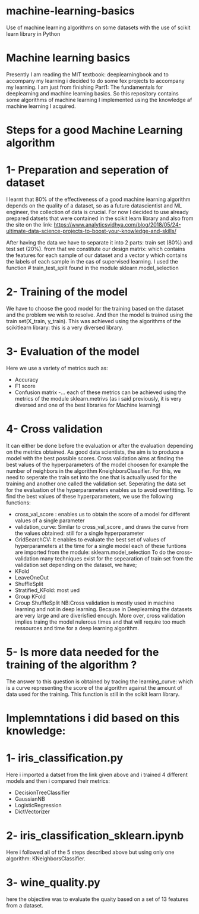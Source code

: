 # machine-learning-basics
Use of machine learning algorithms on some datasets with the use of scikit learn library in Python

# Machine learning basics
Presently I am reading the MIT textbook: deeplearningbook and to accompany my learning i decided to do some fex projects to accompany my learning. I am just from finishing Part1: The fundamentals for deeplearning and machine learning basics.
So this repository contains some algorithms of machine learning I implemented using the knowledge af machine learning I acquired.

# Steps for a good Machine Learning algorithm
# 1- Preparation and seperation of dataset
I learnt that 80% of the effectiveness of a good machine learning algorithm depends on the quality of a dataset, so as a future datascientist and ML engineer, the collection of data is crucial. 
For now I decided to use already prepared datsets that were contained in the scikit learn library and also from the site on the link: https://www.analyticsvidhya.com/blog/2018/05/24-ultimate-data-science-projects-to-boost-your-knowledge-and-skills/

After having the data we have to separate it into 2 parts: train set (80%) and test set (20%).
from that we constitute our design matrix: which contains the features for each sample of our dataset and a vector y which contains the labels of each sample in the cas of supervised learning.
I used the function # train_test_split found in the module sklearn.model_selection

# 2- Training of the model
We have to choose the good model for the training based on the dataset and the problem we wish to resolve. And then the model is trained using the train set(X_train, y_train). This was achieved using the algorithms of the scikitlearn library: this is a very diversed library.

# 3- Evaluation of the model
Here we use a variety of metrics such as:
- Accuracy
- F1 score
- Confusion matrix
-...
each of these metrics can be achieved using the metrics of the module sklearn.metrivs (as i said previously, it is very diversed and one of the best libraries for Machine learning)

# 4- Cross validation 
It can either be done before the evaluation or after the evaluation depending on the metrics obtained. As good data scientists, the aim is to produce a model with the best possible scores. 
Cross validation aims at finding the best values of the hyperparameters of the model choosen for example the number of neighbors in the algorithm KneighborsClassifier.
For this, we need to seperate the train set into the one that is actually used for the training and another one called the validation set. Seperating the data set for the evaluation of the hyperparameters enables us to avoid overfitting.
To find the best values of these hyperparameters, we use the following functions:
- cross_val_score : enables us to obtain the score of a model for different values of a single parameter
- validation_curve: Similar to cross_val_score , and draws the curve from the values obtained: still for a single hyperparameter
- GridSearchCV: It enables to evaluate the best set of values of hyperparameters at the time for a single model
each of these funtions are imported from the module: sklearn.model_selection
To do the cross-validation many techniques exist for the sepearation of train set from the validation set depending on the dataset, we have;
- KFold
- LeaveOneOut
- ShuffleSplit
- Stratified_KFold: most ued
- Group KFold
- Group ShuffleSplit
 NB:Cross validation is mostly used in machine learning and not in deep learning. Because in Deeplearning the datasets are very large and are diverisfied enough. More over, cross validation implies traing the model nulerous times and that will require too much ressources and time for a deep learning algorithm.

# 5- Is more data needed for the training of the algorithm ?
The answer to this question is obtained by tracing the learning_curve: which is a curve representing the score of the algorithm against the amount of data used for the training.
This function is still in the scikit learn library.

# Implemntations i did based on this knowledge:
# 1- iris_classification.py
Here i imported a datset from the link given above and i trained 4 different models and then i compared their metrics:
- DecisionTreeClassifier
- GaussianNB
- LogisticRegression
- DictVectorizer

# 2- iris_classification_sklearn.ipynb
Here i followed all of the 5 steps described above but using only one algorithm: KNeighborsClassifier.
# 3- wine_quality.py
here the objective was to evaluate the quaity based on a set of 13 features from a dataset.


